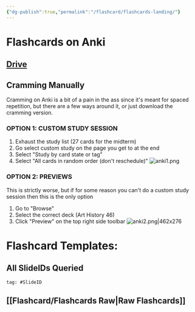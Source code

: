 ```yaml
---
{"dg-publish":true,"permalink":"/flashcard/flashcards-landing/"}
---
```



# Flashcards on Anki
## [Drive](https://drive.google.com/drive/folders/14BhS9QDMnCZa8cWotCD8vCNYIDI_lleu?usp=drive_link)
## Cramming Manually
Cramming on Anki is a bit of a pain in the ass since it's meant for spaced repetition, but there are a few ways around it, or just download the cramming version.
### OPTION 1: CUSTOM STUDY SESSION
1. Exhaust the study list (27 cards for the midterm)
2. Go select custom study on the page you get to at the end
3. Select "Study by card state or tag"
4. Select "All cards in random order (don't reschedule)"
![anki1.png](/img/user/Images/anki1.png)

### OPTION 2: PREVIEWS
This is strictly worse, but if for some reason you can't do a custom study session then this is the only option
1. Go to "Browse"
2. Select the correct deck (Art History 46)
3. Click "Preview" on the top right side toolbar
![anki2.png|462x276](/img/user/Images/anki2.png)



# Flashcard Templates:

## All SlideIDs Queried
```query
tag: #SlideID
```


## [[Flashcard/Flashcards Raw\|Raw Flashcards]]